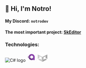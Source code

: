 ## 👋 Hi, I'm Notro!
#### My Discord: `notrodev`
#### The most important project: [SkEditor](https://github.com/SkEditorTeam/SkEditor)
### Technologies:
<div>
    <img src="https://upload.wikimedia.org/wikipedia/commons/d/d2/C_Sharp_Logo_2023.svg" alt="C# logo" width="32" height="32"/>
    <img src="https://raw.githubusercontent.com/NotroDev/NotroDev/main/Avalonia2.svg" alt="AvaloniaUI logo" width="32" height="32"/>
    <picture>
        <source media="(prefers-color-scheme: dark)" srcset="https://raw.githubusercontent.com/NotroDev/NotroDev/main/UnityDark.svg">
        <source media="(prefers-color-scheme: light)" srcset="https://raw.githubusercontent.com/NotroDev/NotroDev/main/Unity.svg">
        <img alt="Unity logo" src="https://raw.githubusercontent.com/NotroDev/NotroDev/main/UnityDark.svg" width="32" height="32"/>
    </picture>
</div>
